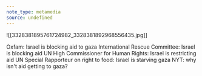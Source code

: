 ```yaml
---
note_type: metamedia
source: undefined
---
```

![[3328381895761724982_3328381892968556435.jpg]]

Oxfam:  Israel is blocking aid to gaza
International Rescue Committee: Israel is blocking aid
UN High Commissioner for Human Rights:  Israel is restricting aid
UN Special Rapporteur on right to food:  Israel is starving gaza
NYT: why isn't aid getting to gaza?